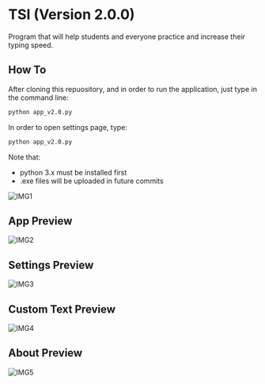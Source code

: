 # TSI (Version 2.0.0)
Program that will help students and everyone practice and increase their typing speed.

## How To

After cloning this repuository, and in order to run the application, just type in the command line:

```bash
python app_v2.0.py
```

In order to open settings page, type:

```bash
python app_v2.0.py
```

Note that:
- python 3.x must be installed first
- .exe files will be uploaded in future commits

![IMG1](https://z-p3-scontent.ftun6-1.fna.fbcdn.net/v/t1.15752-9/118580571_1493939067660439_6125013222842830874_n.png?_nc_cat=105&_nc_sid=b96e70&_nc_ohc=Uzk2_TK1KK0AX-W5Amc&_nc_ht=z-p3-scontent.ftun6-1.fna&oh=5e48150093c7a77bdb806fea085a89d8&oe=5F70EB8B)

## App Preview

![IMG2](https://z-p3-scontent.ftun6-1.fna.fbcdn.net/v/t1.15752-9/118566505_2623489101315184_14490849271380032_n.png?_nc_cat=110&_nc_sid=b96e70&_nc_ohc=cToSkDyhM_UAX84u56J&_nc_ht=z-p3-scontent.ftun6-1.fna&oh=ab941a261abef17c5b67d36515d3dd18&oe=5F700EB3)

## Settings Preview

![IMG3](https://z-p3-scontent.ftun6-1.fna.fbcdn.net/v/t1.15752-9/118588451_1652264971596783_7977992025263211814_n.png?_nc_cat=110&_nc_sid=b96e70&_nc_ohc=nNdyL6XuT44AX-MHTTW&_nc_ht=z-p3-scontent.ftun6-1.fna&oh=472b7299bd46029429a6d24a82615a2b&oe=5F70F1F4)

## Custom Text Preview

![IMG4](https://z-p3-scontent.ftun6-1.fna.fbcdn.net/v/t1.15752-9/118560931_320086209048517_7496966804044548463_n.png?_nc_cat=107&_nc_sid=b96e70&_nc_ohc=yvlYbxq48oYAX-YBVFM&_nc_ht=z-p3-scontent.ftun6-1.fna&oh=9e6bdf66cc4727bc94b6ebecc8498096&oe=5F6FC6CA)

## About Preview

![IMG5](https://z-p3-scontent.ftun6-1.fna.fbcdn.net/v/t1.15752-9/118622136_362391851585763_4399887185773225588_n.png?_nc_cat=110&_nc_sid=b96e70&_nc_ohc=3JD-7JQf6y8AX-yTo-V&_nc_ht=z-p3-scontent.ftun6-1.fna&oh=58aa63867d29d23e818e58021f1da4b5&oe=5F71FED5)
